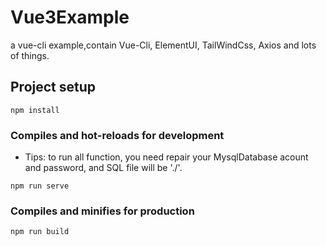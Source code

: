 # Vue3Example
 a vue-cli example,contain Vue-Cli, ElementUI, TailWindCss, Axios and lots of things.

## Project setup

```
npm install
```

### Compiles and hot-reloads for development
- Tips: to run all function, you need repair your MysqlDatabase acount and password, and SQL file will be './'.
```
npm run serve
```

### Compiles and minifies for production

```
npm run build
```

